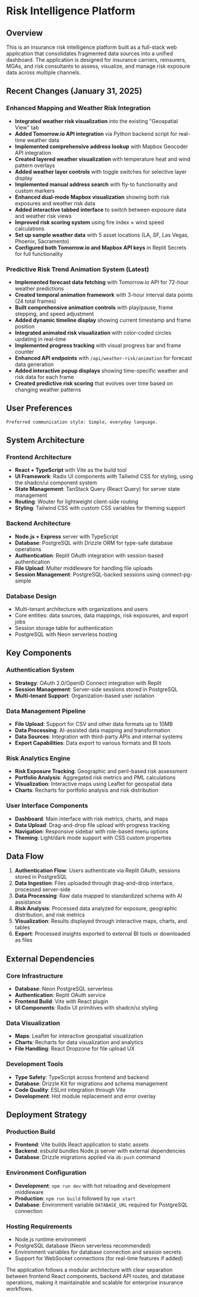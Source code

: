 # Risk Intelligence Platform

## Overview

This is an insurance risk intelligence platform built as a full-stack web application that consolidates fragmented data sources into a unified dashboard. The application is designed for insurance carriers, reinsurers, MGAs, and risk consultants to assess, visualize, and manage risk exposure data across multiple channels.

## Recent Changes (January 31, 2025)

### Enhanced Mapping and Weather Risk Integration
- **Integrated weather risk visualization** into the existing "Geospatial View" tab
- **Added Tomorrow.io API integration** via Python backend script for real-time weather data
- **Implemented comprehensive address lookup** with Mapbox Geocoder API integration
- **Created layered weather visualization** with temperature heat and wind pattern overlays
- **Added weather layer controls** with toggle switches for selective layer display
- **Implemented manual address search** with fly-to functionality and custom markers
- **Enhanced dual-mode Mapbox visualization** showing both risk exposures and weather risk data
- **Added interactive tabbed interface** to switch between exposure data and weather risk views
- **Improved risk scoring system** using fire index × wind speed calculations
- **Set up sample weather data** with 5 asset locations (LA, SF, Las Vegas, Phoenix, Sacramento)
- **Configured both Tomorrow.io and Mapbox API keys** in Replit Secrets for full functionality

### Predictive Risk Trend Animation System (Latest)
- **Implemented forecast data fetching** with Tomorrow.io API for 72-hour weather predictions
- **Created temporal animation framework** with 3-hour interval data points (24 total frames)
- **Built comprehensive animation controls** with play/pause, frame stepping, and speed adjustment
- **Added dynamic timeline display** showing current timestamp and frame position
- **Integrated animated risk visualization** with color-coded circles updating in real-time
- **Implemented progress tracking** with visual progress bar and frame counter
- **Enhanced API endpoints** with `/api/weather-risk/animation` for forecast data generation
- **Added interactive popup displays** showing time-specific weather and risk data for each frame
- **Created predictive risk scoring** that evolves over time based on changing weather patterns

## User Preferences

```
Preferred communication style: Simple, everyday language.
```

## System Architecture

### Frontend Architecture
- **React + TypeScript** with Vite as the build tool
- **UI Framework**: Radix UI components with Tailwind CSS for styling, using the shadcn/ui component system
- **State Management**: TanStack Query (React Query) for server state management
- **Routing**: Wouter for lightweight client-side routing
- **Styling**: Tailwind CSS with custom CSS variables for theming support

### Backend Architecture
- **Node.js + Express** server with TypeScript
- **Database**: PostgreSQL with Drizzle ORM for type-safe database operations
- **Authentication**: Replit OAuth integration with session-based authentication
- **File Upload**: Multer middleware for handling file uploads
- **Session Management**: PostgreSQL-backed sessions using connect-pg-simple

### Database Design
- Multi-tenant architecture with organizations and users
- Core entities: data sources, data mappings, risk exposures, and export jobs
- Session storage table for authentication
- PostgreSQL with Neon serverless hosting

## Key Components

### Authentication System
- **Strategy**: OAuth 2.0/OpenID Connect integration with Replit
- **Session Management**: Server-side sessions stored in PostgreSQL
- **Multi-tenant Support**: Organization-based user isolation

### Data Management Pipeline
- **File Upload**: Support for CSV and other data formats up to 10MB
- **Data Processing**: AI-assisted data mapping and transformation
- **Data Sources**: Integration with third-party APIs and internal systems
- **Export Capabilities**: Data export to various formats and BI tools

### Risk Analytics Engine
- **Risk Exposure Tracking**: Geographic and peril-based risk assessment
- **Portfolio Analysis**: Aggregated risk metrics and PML calculations
- **Visualization**: Interactive maps using Leaflet for geospatial data
- **Charts**: Recharts for portfolio analysis and risk distribution

### User Interface Components
- **Dashboard**: Main interface with risk metrics, charts, and maps
- **Data Upload**: Drag-and-drop file upload with progress tracking
- **Navigation**: Responsive sidebar with role-based menu options
- **Theming**: Light/dark mode support with CSS custom properties

## Data Flow

1. **Authentication Flow**: Users authenticate via Replit OAuth, sessions stored in PostgreSQL
2. **Data Ingestion**: Files uploaded through drag-and-drop interface, processed server-side
3. **Data Processing**: Raw data mapped to standardized schema with AI assistance
4. **Risk Analysis**: Processed data analyzed for exposure, geographic distribution, and risk metrics
5. **Visualization**: Results displayed through interactive maps, charts, and tables
6. **Export**: Processed insights exported to external BI tools or downloaded as files

## External Dependencies

### Core Infrastructure
- **Database**: Neon PostgreSQL serverless
- **Authentication**: Replit OAuth service
- **Frontend Build**: Vite with React plugin
- **UI Components**: Radix UI primitives with shadcn/ui styling

### Data Visualization
- **Maps**: Leaflet for interactive geospatial visualization
- **Charts**: Recharts for data visualization and analytics
- **File Handling**: React Dropzone for file upload UX

### Development Tools
- **Type Safety**: TypeScript across frontend and backend
- **Database**: Drizzle Kit for migrations and schema management
- **Code Quality**: ESLint integration through Vite
- **Development**: Hot module replacement and error overlay

## Deployment Strategy

### Production Build
- **Frontend**: Vite builds React application to static assets
- **Backend**: esbuild bundles Node.js server with external dependencies
- **Database**: Drizzle migrations applied via `db:push` command

### Environment Configuration
- **Development**: `npm run dev` with hot reloading and development middleware
- **Production**: `npm run build` followed by `npm start`
- **Database**: Environment variable `DATABASE_URL` required for PostgreSQL connection

### Hosting Requirements
- Node.js runtime environment
- PostgreSQL database (Neon serverless recommended)
- Environment variables for database connection and session secrets
- Support for WebSocket connections (for real-time features if added)

The application follows a modular architecture with clear separation between frontend React components, backend API routes, and database operations, making it maintainable and scalable for enterprise insurance workflows.